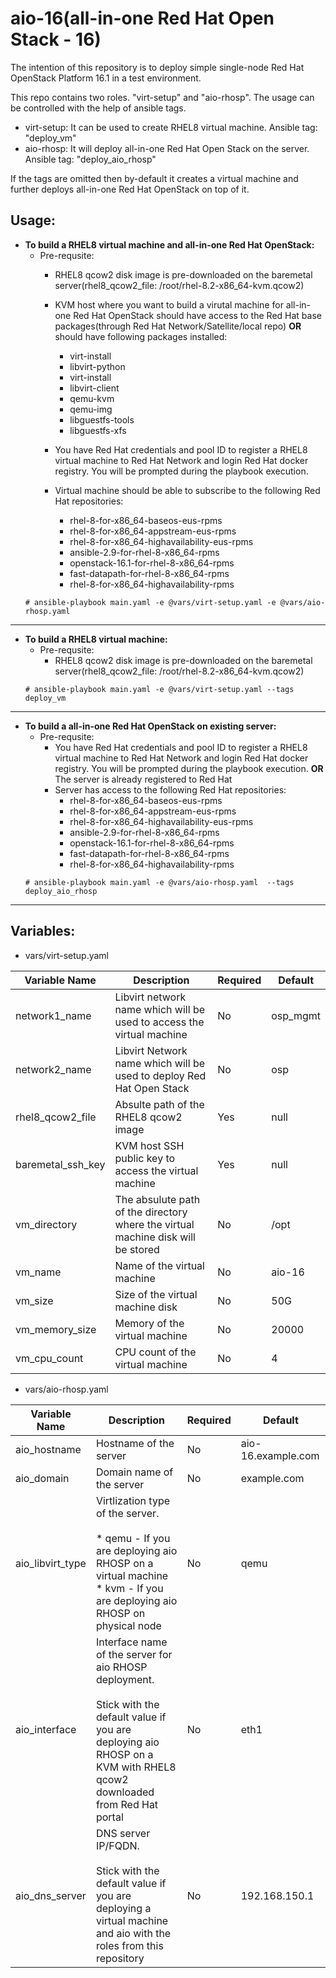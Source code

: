 # aio-16(all-in-one Red Hat Open Stack - 16)

The intention of this repository is to  deploy simple single-node Red Hat OpenStack Platform 16.1 in a test environment.

This repo contains two roles. "virt-setup" and "aio-rhosp". The usage can be controlled with the help of ansible tags.
  - virt-setup: It can be used to create RHEL8 virtual machine. Ansible tag: "deploy_vm"
  - aio-rhosp: It will deploy all-in-one Red Hat Open Stack on the server. Ansible tag: "deploy_aio_rhosp"

If the tags are omitted then by-default it creates a virtual machine and further deploys all-in-one Red Hat OpenStack on top of it.


## Usage:
- **To build a RHEL8 virtual machine and all-in-one Red Hat OpenStack:**
  - Pre-requsite:
    - RHEL8 qcow2 disk image is pre-downloaded on the baremetal server(rhel8_qcow2_file: /root/rhel-8.2-x86_64-kvm.qcow2)
    - KVM host where you want to build a virutal machine for all-in-one Red Hat OpenStack should have access to the Red Hat base packages(through Red Hat Network/Satellite/local repo) **OR** should have following packages installed:
      - virt-install
      - libvirt-python
      - virt-install
      - libvirt-client
      - qemu-kvm
      - qemu-img
      - libguestfs-tools
      - libguestfs-xfs

    - You have Red Hat credentials and pool ID to register a RHEL8 virtual machine to Red Hat Network and login Red Hat docker registry. You will be prompted during the playbook execution.
    - Virtual machine should be able to subscribe to the following Red Hat repositories:
      - rhel-8-for-x86_64-baseos-eus-rpms
      - rhel-8-for-x86_64-appstream-eus-rpms
      - rhel-8-for-x86_64-highavailability-eus-rpms
      - ansible-2.9-for-rhel-8-x86_64-rpms
      - openstack-16.1-for-rhel-8-x86_64-rpms
      - fast-datapath-for-rhel-8-x86_64-rpms
      - rhel-8-for-x86_64-highavailability-rpms
  ```
  # ansible-playbook main.yaml -e @vars/virt-setup.yaml -e @vars/aio-rhosp.yaml
  ```
---
- **To build a RHEL8 virtual machine:**
  - Pre-requsite:
    - RHEL8 qcow2 disk image is pre-downloaded on the baremetal server(rhel8_qcow2_file: /root/rhel-8.2-x86_64-kvm.qcow2)
  ```
  # ansible-playbook main.yaml -e @vars/virt-setup.yaml --tags deploy_vm
  ```
---
- **To build a all-in-one Red Hat OpenStack on existing server:**
  - Pre-requsite:
    - You have Red Hat credentials and pool ID to register a RHEL8 virtual machine to Red Hat Network and login Red Hat docker registry. You will be prompted during the playbook execution. **OR** The server is already registered to Red Hat
    - Server has access to the following Red Hat repositories:
      - rhel-8-for-x86_64-baseos-eus-rpms
      - rhel-8-for-x86_64-appstream-eus-rpms
      - rhel-8-for-x86_64-highavailability-eus-rpms
      - ansible-2.9-for-rhel-8-x86_64-rpms
      - openstack-16.1-for-rhel-8-x86_64-rpms
      - fast-datapath-for-rhel-8-x86_64-rpms
      - rhel-8-for-x86_64-highavailability-rpms
  ```
  # ansible-playbook main.yaml -e @vars/aio-rhosp.yaml  --tags deploy_aio_rhosp
  ```
---
## Variables:
- vars/virt-setup.yaml

| Variable Name  | Description  | Required  | Default |
|----------------|--------------|-----------|---------|
| network1_name  | Libvirt network name which will be used to access the virtual machine  | No  | osp_mgmt  |
| network2_name  | Libvirt Network name which will be used to deploy Red Hat Open Stack   | No  | osp       |
| rhel8_qcow2_file  | Absulte path of the RHEL8 qcow2 image   | Yes  | null       |
| baremetal_ssh_key  | KVM host SSH public key to access the virtual machine   | Yes  | null       |
| vm_directory  | The absulute path of the directory where the virtual machine disk will be stored   | No  | /opt      |
| vm_name  | Name of the virtual machine   | No  | aio-16      |
| vm_size  | Size of the virtual machine disk   | No  | 50G      |
| vm_memory_size  | Memory of the virtual machine  | No  | 20000      |
| vm_cpu_count  | CPU count of the virtual machine   | No  | 4      |

- vars/aio-rhosp.yaml

| Variable Name  | Description  | Required  | Default |
|----------------|--------------|-----------|---------|
| aio_hostname  | Hostname of the server  | No  | aio-16.example.com  |
| aio_domain | Domain name of the server   | No  | example.com       |
| aio_libvirt_type | Virtlization type of the server.<br><br>* qemu - If you are deploying aio RHOSP on a virtual machine<br>* kvm - If you are deploying aio RHOSP on physical node  | No  | qemu       |
| aio_interface | Interface name of the server for aio RHOSP deployment.<br><br>Stick with the default value if you are deploying aio RHOSP on a KVM with RHEL8 qcow2 downloaded from Red Hat portal   | No  | eth1       |
| aio_dns_server | DNS server IP/FQDN.<br><br>Stick with the default value if you are deploying a virtual machine and aio with the roles from this repository   | No  |   192.168.150.1     |
